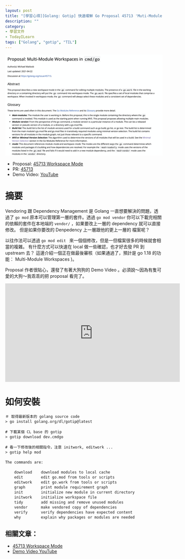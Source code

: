 ```yaml
---
layout: post
title: "[學習心得][Golang: Gotip] 快速嚐鮮 Go Proposal 45713 'Muti-Module Workspaces'"
description: ""
category: 
- 學習文件
- TodayILearn
tags: ["Golang", "gotip", "TIL"]
---
```




![image-20210819214237647](../images/2021/image-20210819214237647.png)

- Proposal: [45713 Workspace Mode](https://go.googlesource.com/proposal/+/master/design/45713-workspace.md) 
- PR: [45713](https://github.com/golang/go/issues/45713) 
- Demo Video: [YouTube](https://www.youtube.com/watch?v=wQglU5aB5NQ)

# 摘要

Vendoring 跟 Dependency Management 是 Golang 一直想要解決的問題，透過了 `go mod` 原本可以管理第一層的套件。透過 `go mod vendor` 你可以下載完相關的依賴的套件在本地端的 `vendor/` ，如果要改上一層的 dependency 就可以直接修改。 但是如果你要改的 Denpedency 上一層跟他的更上一層的 檔案呢？

以往作法可以透過 `go mod edit ` 來一個個修改，但是一但檔案很多的時候就會相當的複雜。 有什麼方式可以快速在 local 做一些確認，也才好去發 PR 到 upstream 去？ 這邊介紹一個正在做最後審核（如果通過了，預計是 go 1.18 的功能： Multi-Module Workspaces )。

Proposal 作者很貼心，還發了有著大狗狗的 Demo Video 。必須說～因為有隻可愛的大狗～我乖乖的把 proposal 看完了。



<iframe width="560" height="315" src="https://www.youtube.com/embed/wQglU5aB5NQ" title="YouTube video player" frameborder="0" allow="accelerometer; autoplay; clipboard-write; encrypted-media; gyroscope; picture-in-picture" allowfullscreen></iframe>

# 如何安裝

```
＃ 取得最新版本的 golang source code
> go install golang.org/dl/gotip@latest

# 下載某個 CL base 的 gotip 
> gotip download dev.cmdgo

# 看一下修改後的相關指令，注意 initwork, editwork ...
> gotip help mod

The commands are:

	download    download modules to local cache
	edit        edit go.mod from tools or scripts
	editwork    edit go.work from tools or scripts
	graph       print module requirement graph
	init        initialize new module in current directory
	initwork    initialize workspace file
	tidy        add missing and remove unused modules
	vendor      make vendored copy of dependencies
	verify      verify dependencies have expected content
	why         explain why packages or modules are needed
```









## 相關文章：

<a id="refer"></a>

- [45713 Workspace Mode](https://go.googlesource.com/proposal/+/master/design/45713-workspace.md) 
- [Demo Video YouTube](https://www.youtube.com/watch?v=wQglU5aB5NQ)

